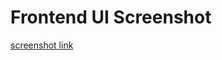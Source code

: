 # Frontend UI Screenshot

[screenshot link](https://github.com/NathalieSong/FSD-Stackathon-Frontend/tree/master/screenshot)